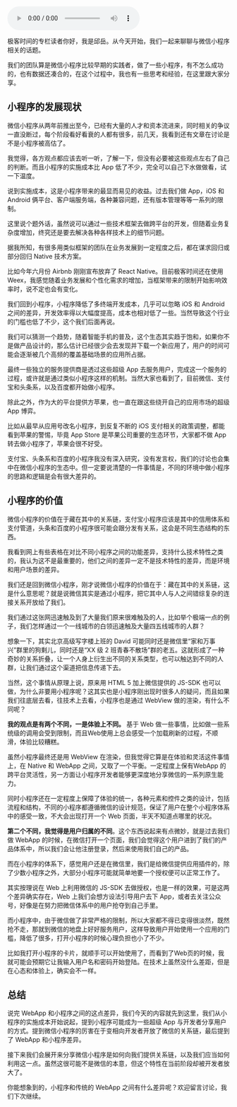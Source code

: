 <audio title="35 _ 对产品经理来说，做小程序有什么价值？" src="https://static001.geekbang.org/resource/audio/a9/be/a9517e70c6ada82c90cb1ae3fc7a27be.mp3" controls="controls"></audio> 
<p>极客时间的专栏读者你好，我是邱岳。从今天开始，我们一起来聊聊与微信小程序相关的话题。</p><p>我们的团队算是微信小程序比较早期的实践者，做了一些小程序，有不怎么成功的，也有数据还凑合的，在这个过程中，我也有一些思考和经验，在这里跟大家分享。</p><h2>小程序的发展现状</h2><p>微信小程序从两年前推出至今，已经有大量的人才和资本流进来，同时相关的争议一直没断过，每个阶段看好看衰的人都有很多，前几天，我看到还有文章在讨论是不是小程序被高估了。</p><p>我觉得，各方观点都应该去听一听，了解一下，但没有必要被这些观点左右了自己的判断。而且小程序的实施成本比 App 低了不少，完全可以自己下水做做看，试一下温度。</p><p>说到实施成本，这是小程序带来的最显而易见的收益。过去我们做 App，iOS 和 Android 俩平台、客户端服务端，各种兼容问题，还有版本管理等等一系列的限制。</p><p>这里说个题外话，虽然说可以通过一些技术框架去做跨平台的开发，但随着业务复杂度增加，终究还是要去解决各种各样技术上的细节问题。</p><p>据我所知，有很多用类似框架的团队在业务发展到一定程度之后，都在谋求回归或部分回归 Native 技术方案。</p><p>比如今年六月份 Airbnb 刚刚宣布放弃了 React Native。目前极客时间还在使用 Weex，我感觉随着业务发展和个性化需求的增加，当框架带来的限制开始影响效率时，说不定也会有变化。</p><!-- [[[read_end]]] --><p>我们回到小程序，小程序降低了多终端开发成本，几乎可以忽略 iOS 和 Android 之间的差异，开发效率得以大幅度提高，成本也相对低了一些。当然导致这个行业的门槛也低了不少，这个我们后面再说。</p><p>我们可以猜测一个趋势，随着智能手机的普及，这个生态其实趋于饱和，如果你不是做产品设计的，那么估计已经很少会去发现并下载一个新应用了，用户的时间可能会逐渐被几个高频的覆盖基础场景的应用所占据。</p><p>最终一些独立的服务提供商是透过这些超级 App 去服务用户，完成这一个服务的过程，或许就是通过类似小程序这样的机制。当然大家也看到了，目前微信、支付宝和头条系，以及百度都开始做小程序。</p><p>除此之外，作为大的平台提供方苹果，也一直在跟这些绕开自己的应用市场的超级 App 博弈。</p><p>比如从最早从应用号改名小程序，到反复不断的 iOS 支付相关的政策调整，都能看到苹果的警惕，毕竟 App Store 是苹果公司重要的生态环节，大家都不做 App 转去做小程序了，苹果会很不好受。</p><p>支付宝、头条系和百度的小程序我没有深入研究，没有发言权，我们的讨论也会集中在微信小程序的生态中。但一定要说清楚的一件事情是，不同的环境中做小程序的思路和逻辑是会有很大差异的。</p><h2>小程序的价值</h2><p>微信小程序的价值在于藏在其中的关系链，支付宝小程序应该是其中的信用体系和支付管道，头条和百度的小程序很可能会跟分发有关系，这会是不同生态结构的东西。</p><p>我看到网上有些表格在对比不同小程序之间的功能差异，支持什么技术特性之类的，我认为这不是最重要的，他们之间的差异一定不是技术特性的差异，而是环境和用户场景的差异。</p><p>我们还是回到微信小程序，刚才说微信小程序的价值在于：藏在其中的关系链，这是什么意思呢？就是说微信其实是通过小程序，把它其中人与人之间错综复杂的连接关系开放给了我们。</p><p>我们通过这张网迅速触及到了大量我们原来很难触及的人，比如举个极端一点的例子，我们怎样通过一个一线城市的白领迅速触及大量四五线城市的人群？</p><p>想象一下，其实北京高级写字楼上班的 David 可能同时还是微信里“家和万事兴”群里的狗剩儿，同时还是“XX 级 2 班青春不散场”群的老五。这就形成了一种奇妙的关系折叠，让一个人身上衍生出不同的关系类型，也可以触达到不同的人群，让我们通过这个渠道把信息传递下去。</p><p>当然，这个事情从原理上说，原来用 HTML 5 加上微信提供的 JS-SDK 也可以做，为什么非要用小程序呢？这其实也是小程序刚出现时很多人的疑问，而且如果我们往底层去看，往技术上去看，小程序也是通过 WebView 做的渲染，有什么不同呢？</p><p><strong>我的观点是有两个不同，一是体验上不同。</strong> 基于 Web 做一些事情，比如做一些系统级的调用会受到限制，而且Web使用上总会感受一个加载刷新的过程，不顺滑，体验比较糟糕。</p><p>虽然小程序最终还是用 WebView 在渲染，但我觉得它算是在体验和灵活这件事情上，在 Native 和 WebApp 之间，又取了一个平衡。一定程度上保有WebApp 的跨平台灵活性，另一方面让小程序开发者能够更深度地分享微信的一系列原生能力。</p><p>同时小程序还在一定程度上保障了体验的统一，各种元素和控件之类的设计，包括流程和结构，不同的小程序都遵循微信的设计规范，保证了用户在整个小程序体系中的感受一致，不大会出现打开一个 Web 页面，半天不知道点哪里的状况。</p><p><strong>第二个不同，我觉得是用户归属的不同</strong>。这个东西说起来有点微妙，就是过去我们做 WebApp 的时候，在微信打开一个页面，我们会觉得这个用户进到了我们的产品体系中，所以我们会让他注册登录，然后来使用我们自己的产品。</p><p>而在小程序的体系下，感觉用户还是在微信里，我们是给微信提供应用插件的，除了少数小程序之外，大部分小程序可能就简单地要一个授权便可以正常工作了。</p><p>其实按理说在 Web 上利用微信的 JS-SDK 去做授权，也是一样的效果，可是这两个差异确实存在，Web 上我们会想方设法引导用户去下 App，或者去关注公众号，好像是在努力把微信体系中的用户抢夺到自己手里。</p><p>而小程序中，由于微信做了非常严格的限制，所以大家都不得已变得很淡然，既然抢不走，那就到微信的地盘上好好服务用户，这样导致用户开始使用一个应用的门槛，降低了很多，打开小程序的时候心理负担也小了不少。</p><p>比如我打开小程序的卡片，就顺手可以开始使用了，而看到了Web页的时候，我就可能会预期它让我输入用户名和密码开始登陆。在技术上虽然没什么差距，但是在心态和体验上，确实会不一样。</p><h2>总结</h2><p>说完 WebApp 和小程序之间的这点差异，我们今天的内容就先到这里，我们从小程序的实施成本开始说起，提到小程序可能成为一些超级 App 与开发者分享用户的方式。提到微信小程序的厉害在于变相向开发者开放了微信的关系链，最后提到了 WebApp 和小程序差异。</p><p>接下来我们会展开来分享微信小程序是如何向我们提供关系链，以及我们应当如何利用这一点。虽然这很可能不是微信的本意，但这个特性在当前阶段却被开发者放大了。</p><p>你能想象到的，小程序和传统的 WebApp 之间有什么差异呢？欢迎留言讨论，我们下次继续。</p><p></p>
